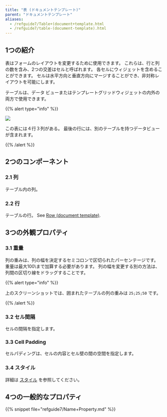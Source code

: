 ```yaml
---
title: "表 (ドキュメントテンプレート)"
parent: "ドキュメントテンプレート"
aliases:
  - /refguide7/Table+(document+template.html
  - /refguide7/table-(document-template).html
---
```


## 1つの紹介

表はフォームのレイアウトを変更するために使用できます。 これらは、行と列の数を含み、2つの交差はセルと呼ばれます。 各セルにウィジェットを含めることができます。 セルは水平方向と垂直方向にマージすることができ、非対称レイアウトを可能にします。

テーブルは、データ ビューまたはテンプレートグリッドウィジェットの内外の両方で使用できます。

{{% alert type="info" %}}

![](attachments/819203/918134.png)

この表には４行３列がある。 最後の行には、別のテーブルを持つデータビューが含まれます。

{{% /alert %}}

## 2つのコンポーネント

### 2.1 列

テーブル内の列。

### 2.2 行

テーブルの行。 See [Row (document template)](row-document-template).

## 3つの外観プロパティ

### 3.1 重量

列の重みは、列の幅を決定するセミコロンで区切られたパーセンテージです。 重量は最大100\まで加算する必要があります。 列の幅を変更する別の方法は、列間の区切り線をドラッグすることです。

{{% alert type="info" %}}

上のスクリーンショットでは、囲まれたテーブルの列の重みは `25;25;50` です。

{{% /alert %}}

### 3.2 セル間隔

セルの間隔を指定します。

### 3.3 Cell Padding

セルパディングは、セルの内容とセル壁の間の空間を指定します。

### 3.4 スタイル

詳細は [スタイル](style) を参照してください。

## 4つの一般的なプロパティ

{{% snippet file="refguide7/Name+Property.md" %}}
